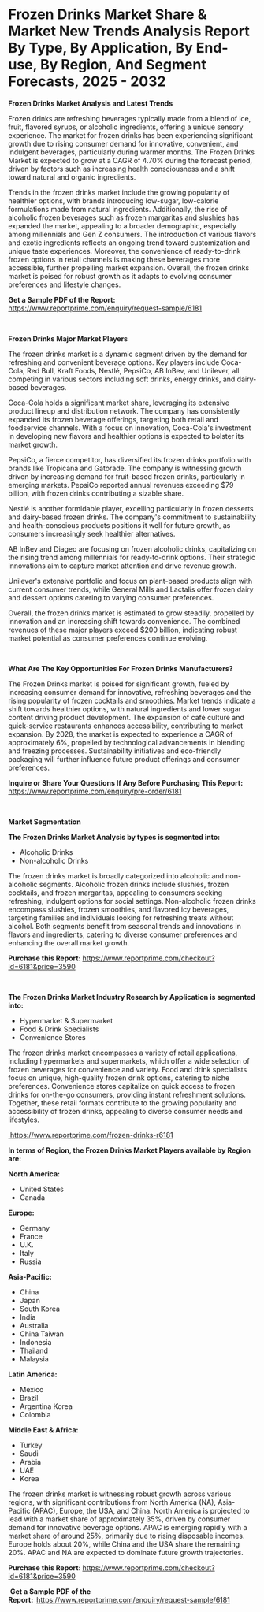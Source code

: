 <p><h1>Frozen Drinks Market Share & Market New Trends Analysis Report By Type, By Application, By End-use, By Region, And Segment Forecasts, 2025 - 2032</h1></p><p><strong>Frozen Drinks Market Analysis and Latest Trends</strong></p>
<p><p>Frozen drinks are refreshing beverages typically made from a blend of ice, fruit, flavored syrups, or alcoholic ingredients, offering a unique sensory experience. The market for frozen drinks has been experiencing significant growth due to rising consumer demand for innovative, convenient, and indulgent beverages, particularly during warmer months. The Frozen Drinks Market is expected to grow at a CAGR of 4.70% during the forecast period, driven by factors such as increasing health consciousness and a shift toward natural and organic ingredients.</p><p>Trends in the frozen drinks market include the growing popularity of healthier options, with brands introducing low-sugar, low-calorie formulations made from natural ingredients. Additionally, the rise of alcoholic frozen beverages such as frozen margaritas and slushies has expanded the market, appealing to a broader demographic, especially among millennials and Gen Z consumers. The introduction of various flavors and exotic ingredients reflects an ongoing trend toward customization and unique taste experiences. Moreover, the convenience of ready-to-drink frozen options in retail channels is making these beverages more accessible, further propelling market expansion. Overall, the frozen drinks market is poised for robust growth as it adapts to evolving consumer preferences and lifestyle changes.</p></p>
<p><strong>Get a Sample PDF of the Report:&nbsp;</strong> <a href="https://www.reportprime.com/enquiry/request-sample/6181?utm_campaign=4522&utm_medium=2&utm_source=Github&utm_content=ia&utm_term=14052025&utm_id=frozen-drinks">https://www.reportprime.com/enquiry/request-sample/6181</a></p>
<p>&nbsp;</p>
<p><strong>Frozen Drinks Major Market Players</strong></p>
<p><p>The frozen drinks market is a dynamic segment driven by the demand for refreshing and convenient beverage options. Key players include Coca-Cola, Red Bull, Kraft Foods, Nestlé, PepsiCo, AB InBev, and Unilever, all competing in various sectors including soft drinks, energy drinks, and dairy-based beverages.</p><p>Coca-Cola holds a significant market share, leveraging its extensive product lineup and distribution network. The company has consistently expanded its frozen beverage offerings, targeting both retail and foodservice channels. With a focus on innovation, Coca-Cola's investment in developing new flavors and healthier options is expected to bolster its market growth.</p><p>PepsiCo, a fierce competitor, has diversified its frozen drinks portfolio with brands like Tropicana and Gatorade. The company is witnessing growth driven by increasing demand for fruit-based frozen drinks, particularly in emerging markets. PepsiCo reported annual revenues exceeding $79 billion, with frozen drinks contributing a sizable share.</p><p>Nestlé is another formidable player, excelling particularly in frozen desserts and dairy-based frozen drinks. The company's commitment to sustainability and health-conscious products positions it well for future growth, as consumers increasingly seek healthier alternatives.</p><p>AB InBev and Diageo are focusing on frozen alcoholic drinks, capitalizing on the rising trend among millennials for ready-to-drink options. Their strategic innovations aim to capture market attention and drive revenue growth.</p><p>Unilever's extensive portfolio and focus on plant-based products align with current consumer trends, while General Mills and Lactalis offer frozen dairy and dessert options catering to varying consumer preferences.</p><p>Overall, the frozen drinks market is estimated to grow steadily, propelled by innovation and an increasing shift towards convenience. The combined revenues of these major players exceed $200 billion, indicating robust market potential as consumer preferences continue evolving.</p></p>
<p>&nbsp;</p>
<p><strong>What Are The Key Opportunities For Frozen Drinks Manufacturers?</strong></p>
<p><p>The Frozen Drinks market is poised for significant growth, fueled by increasing consumer demand for innovative, refreshing beverages and the rising popularity of frozen cocktails and smoothies. Market trends indicate a shift towards healthier options, with natural ingredients and lower sugar content driving product development. The expansion of café culture and quick-service restaurants enhances accessibility, contributing to market expansion. By 2028, the market is expected to experience a CAGR of approximately 6%, propelled by technological advancements in blending and freezing processes. Sustainability initiatives and eco-friendly packaging will further influence future product offerings and consumer preferences.</p></p>
<p><strong>Inquire or Share Your Questions If Any Before Purchasing This Report:</strong> <a href="https://www.reportprime.com/enquiry/pre-order/6181?utm_campaign=4522&utm_medium=2&utm_source=Github&utm_content=ia&utm_term=14052025&utm_id=frozen-drinks">https://www.reportprime.com/enquiry/pre-order/6181</a></p>
<p>&nbsp;</p>
<p><strong>Market Segmentation</strong></p>
<p><strong>The Frozen Drinks Market Analysis by types is segmented into:</strong></p>
<p><ul><li>Alcoholic Drinks</li><li>Non-alcoholic Drinks</li></ul></p>
<p><p>The frozen drinks market is broadly categorized into alcoholic and non-alcoholic segments. Alcoholic frozen drinks include slushies, frozen cocktails, and frozen margaritas, appealing to consumers seeking refreshing, indulgent options for social settings. Non-alcoholic frozen drinks encompass slushies, frozen smoothies, and flavored icy beverages, targeting families and individuals looking for refreshing treats without alcohol. Both segments benefit from seasonal trends and innovations in flavors and ingredients, catering to diverse consumer preferences and enhancing the overall market growth.</p></p>
<p><strong>Purchase this Report:&nbsp;</strong><a href="https://www.reportprime.com/checkout?id=6181&price=3590&utm_campaign=4522&utm_medium=2&utm_source=Github&utm_content=ia&utm_term=14052025&utm_id=frozen-drinks">https://www.reportprime.com/checkout?id=6181&price=3590</a></p>
<p>&nbsp;</p>
<p><strong>The Frozen Drinks Market Industry Research by Application is segmented into:</strong></p>
<p><ul><li>Hypermarket & Supermarket</li><li>Food & Drink Specialists</li><li>Convenience Stores</li></ul></p>
<p><p>The frozen drinks market encompasses a variety of retail applications, including hypermarkets and supermarkets, which offer a wide selection of frozen beverages for convenience and variety. Food and drink specialists focus on unique, high-quality frozen drink options, catering to niche preferences. Convenience stores capitalize on quick access to frozen drinks for on-the-go consumers, providing instant refreshment solutions. Together, these retail formats contribute to the growing popularity and accessibility of frozen drinks, appealing to diverse consumer needs and lifestyles.</p></p>
<p><a href="https://www.reportprime.com/frozen-drinks-r6181?utm_campaign=4522&utm_medium=2&utm_source=Github&utm_content=ia&utm_term=14052025&utm_id=frozen-drinks">&nbsp;https://www.reportprime.com/frozen-drinks-r6181</a></p>
<p><strong>In terms of Region, the Frozen Drinks Market Players available by Region are:</strong></p>
<p>
    <p> <strong> North America: </strong>
        <ul>
            <li>United States</li>
            <li>Canada</li>
        </ul>
        </p> 
    <p> <strong> Europe: </strong>
        <ul>
            <li>Germany</li>
            <li>France</li>
            <li>U.K.</li>
            <li>Italy</li>
            <li>Russia</li>
        </ul>
        </p> 
    <p> <strong> Asia-Pacific: </strong>
        <ul>
            <li>China</li>
            <li>Japan</li>
            <li>South Korea</li>
            <li>India</li>
            <li>Australia</li>
            <li>China Taiwan</li>
            <li>Indonesia</li>
            <li>Thailand</li>
            <li>Malaysia</li>
        </ul>
        </p> 
    <p> <strong> Latin America: </strong>
        <ul>
            <li>Mexico</li>
            <li>Brazil</li>
            <li>Argentina Korea</li>
            <li>Colombia</li>
        </ul>
        </p> 
    <p> <strong> Middle East & Africa: </strong>
        <ul>
            <li>Turkey</li>
            <li>Saudi</li>
            <li>Arabia</li>
            <li>UAE</li>
            <li>Korea</li>
        </ul>
    </p>
    </p>
<p><p>The frozen drinks market is witnessing robust growth across various regions, with significant contributions from North America (NA), Asia-Pacific (APAC), Europe, the USA, and China. North America is projected to lead with a market share of approximately 35%, driven by consumer demand for innovative beverage options. APAC is emerging rapidly with a market share of around 25%, primarily due to rising disposable incomes. Europe holds about 20%, while China and the USA share the remaining 20%. APAC and NA are expected to dominate future growth trajectories.</p></p>
<p><strong>Purchase this Report: </strong><a href="https://www.reportprime.com/checkout?id=6181&price=3590&utm_campaign=4522&utm_medium=2&utm_source=Github&utm_content=ia&utm_term=14052025&utm_id=frozen-drinks">https://www.reportprime.com/checkout?id=6181&price=3590</a></p>
<p>&nbsp;<strong>Get a Sample PDF of the Report:&nbsp;&nbsp;</strong><a href="https://www.reportprime.com/enquiry/request-sample/6181?utm_campaign=4522&utm_medium=2&utm_source=Github&utm_content=ia&utm_term=14052025&utm_id=frozen-drinks">https://www.reportprime.com/enquiry/request-sample/6181</a></p>
<p><strong></strong></p>
<p><p></p><p></p><p></p></p>